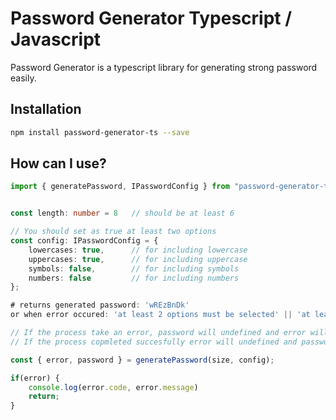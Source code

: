 # Password Generator Typescript / Javascript

Password Generator is a typescript library for generating strong password easily.

## Installation

```bash
npm install password-generator-ts --save
```

## How can I use?

```typescript
import { generatePassword, IPasswordConfig } from "password-generator-ts";


const length: number = 8   // should be at least 6

// You should set as true at least two options
const config: IPasswordConfig = {
    lowercases: true,      // for including lowercase
    uppercases: true,      // for including uppercase
    symbols: false,        // for including symbols
    numbers: false         // for including numbers
};

# returns generated password: 'wREzBnDk'
or when error occured: 'at least 2 options must be selected' || 'at least 6 characters'

// If the process take an error, password will undefined and error will full with error code and message,
// If the process copmleted succesfully error will undefined and password will full with generated password.

const { error, password } = generatePassword(size, config);

if(error) {
    console.log(error.code, error.message)
    return;
}


```
